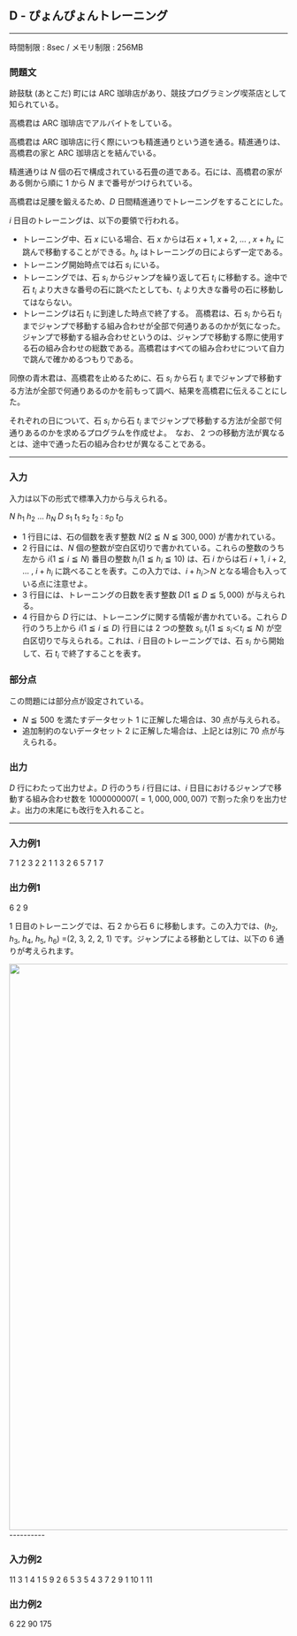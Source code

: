 ## D - ぴょんぴょんトレーニング

----------

時間制限 : 8sec / メモリ制限 : 256MB

### 問題文

跡鼓駄 (あとこだ) 町には ARC 珈琲店があり、競技プログラミング喫茶店として知られている。

高橋君は ARC 珈琲店でアルバイトをしている。

高橋君は ARC 珈琲店に行く際にいつも精進通りという道を通る。精進通りは、高橋君の家と ARC 珈琲店とを結んでいる。

精進通りは $N$ 個の石で構成されている石畳の道である。石には、高橋君の家がある側から順に $1$ から $N$ まで番号がつけられている。

高橋君は足腰を鍛えるため、$D$ 日間精進通りでトレーニングをすることにした。

$i$ 日目のトレーニングは、以下の要領で行われる。

* トレーニング中、石 $x$ にいる場合、石 $x$ からは石 $x + 1$, $x + 2$, … , $x + h_x$ に跳んで移動することができる。$h_x$ はトレーニングの日によらず一定である。
* トレーニング開始時点では石 $s_i$ にいる。
* トレーニングでは、石 $s_i$ からジャンプを繰り返して石 $t_i$ に移動する。途中で石 $t_i$ より大きな番号の石に跳べたとしても、$t_i$ より大きな番号の石に移動してはならない。
* トレーニングは石 $t_i$ に到達した時点で終了する。
高橋君は、石 $s_i$ から石 $t_i$ までジャンプで移動する組み合わせが全部で何通りあるのかが気になった。ジャンプで移動する組み合わせというのは、ジャンプで移動する際に使用する石の組み合わせの総数である。高橋君はすべての組み合わせについて自力で跳んで確かめるつもりである。

同僚の青木君は、高橋君を止めるために、石 $s_i$ から石 $t_i$ までジャンプで移動する方法が全部で何通りあるのかを前もって調べ、結果を高橋君に伝えることにした。

それぞれの日について、石 $s_i$ から石 $t_i$ までジャンプで移動する方法が全部で何通りあるのかを求めるプログラムを作成せよ。　なお、 $2$ つの移動方法が異なるとは、途中で通った石の組み合わせが異なることである。

----------

### 入力

入力は以下の形式で標準入力から与えられる。

>
$N$
$h_1$ $h_2$ ... $h_N$
$D$
$s_1$ $t_1$
$s_2$ $t_2$
:
$s_D$ $t_D$


* $1$ 行目には、石の個数を表す整数 $N (2 ≦ N ≦ 300,000)$ が書かれている。
* $2$ 行目には、$N$ 個の整数が空白区切りで書かれている。これらの整数のうち左から $i (1 ≦ i ≦ N)$ 番目の整数 $h_i (1 ≦ h_i ≦ 10)$ は、石 $i$ からは石 $i + 1$, $i + 2$, … , $i + h_i$ に跳べることを表す。この入力では、$i + h_i ＞ N$ となる場合も入っている点に注意せよ。
* $3$ 行目には、トレーニングの日数を表す整数 $D (1 ≦ D ≦ 5,000)$ が与えられる。
* $4$ 行目から $D$ 行には、トレーニングに関する情報が書かれている。これら $D$ 行のうち上から $i (1 ≦ i ≦ D)$ 行目には $2$ つの整数 $s_i, t_i (1 ≦ s_i ＜ t_i ≦ N)$ が空白区切りで与えられる。これは、$i$ 日目のトレーニングでは、石 $s_i$ から開始して、石 $t_i$ で終了することを表す。
### 部分点

この問題には部分点が設定されている。

* $N ≦ 500$ を満たすデータセット $1$ に正解した場合は、$30$ 点が与えられる。
* 追加制約のないデータセット $2$ に正解した場合は、上記とは別に $70$ 点が与えられる。
### 出力

$D$ 行にわたって出力せよ。$D$ 行のうち $i$ 行目には、$i$ 日目におけるジャンプで移動する組み合わせ数を $1000000007 (= 1,000,000,007)$ で割った余りを出力せよ。出力の末尾にも改行を入れること。

----------

### 入力例1

>
7
1 2 3 2 2 1 1
3
2 6
5 7
1 7


### 出力例1

>
6
2
9


$1$ 日目のトレーニングでは、石 $2$ から石 $6$ に移動します。この入力では、($h_2$, $h_3$, $h_4$, $h_5$, $h_6$) =($2$, $3$, $2$, $2$, $1$) です。ジャンプによる移動としては、以下の $6$ 通りが考えられます。

<img src="/img/arc/027/4-1.png" width="1024px">
</img>----------

### 入力例2

>
11
3 1 4 1 5 9 2 6 5 3 5
4
3 7
2 9
1 10
1 11


### 出力例2

>
6
22
90
175


